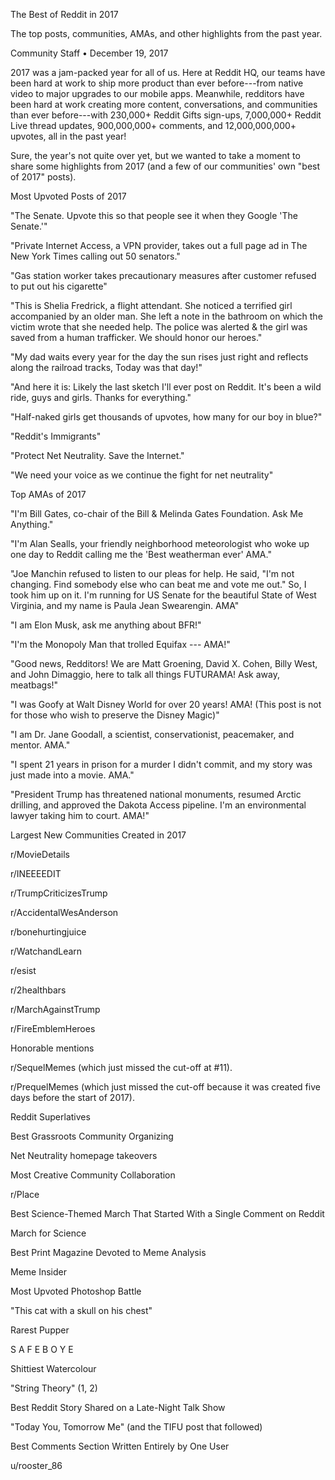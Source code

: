 The Best of Reddit in 2017

The top posts, communities, AMAs, and other highlights from the past
year.

Community Staff • December 19, 2017

2017 was a jam-packed year for all of us. Here at Reddit HQ, our teams
have been hard at work to ship more product than ever before---from
native video to major upgrades to our mobile apps. Meanwhile, redditors
have been hard at work creating more content, conversations, and
communities than ever before---with 230,000+ Reddit Gifts sign-ups,
7,000,000+ Reddit Live thread updates, 900,000,000+ comments, and
12,000,000,000+ upvotes, all in the past year!

Sure, the year's not quite over yet, but we wanted to take a moment to
share some highlights from 2017 (and a few of our communities' own "best
of 2017" posts).

Most Upvoted Posts of 2017

"The Senate. Upvote this so that people see it when they Google 'The
Senate.'"

"Private Internet Access, a VPN provider, takes out a full page ad in
The New York Times calling out 50 senators."

"Gas station worker takes precautionary measures after customer refused
to put out his cigarette"

"This is Shelia Fredrick, a flight attendant. She noticed a terrified
girl accompanied by an older man. She left a note in the bathroom on
which the victim wrote that she needed help. The police was alerted &
the girl was saved from a human trafficker. We should honor our heroes."

"My dad waits every year for the day the sun rises just right and
reflects along the railroad tracks, Today was that day!"

"And here it is: Likely the last sketch I'll ever post on Reddit. It's
been a wild ride, guys and girls. Thanks for everything."

"Half-naked girls get thousands of upvotes, how many for our boy in
blue?"

"Reddit's Immigrants"

"Protect Net Neutrality. Save the Internet."

"We need your voice as we continue the fight for net neutrality"

Top AMAs of 2017

"I'm Bill Gates, co-chair of the Bill & Melinda Gates Foundation. Ask Me
Anything."

"I'm Alan Sealls, your friendly neighborhood meteorologist who woke up
one day to Reddit calling me the 'Best weatherman ever' AMA."

"Joe Manchin refused to listen to our pleas for help. He said, "I'm not
changing. Find somebody else who can beat me and vote me out." So, I
took him up on it. I'm running for US Senate for the beautiful State of
West Virginia, and my name is Paula Jean Swearengin. AMA"

"I am Elon Musk, ask me anything about BFR!"

"I'm the Monopoly Man that trolled Equifax --- AMA!"

"Good news, Redditors! We are Matt Groening, David X. Cohen, Billy West,
and John Dimaggio, here to talk all things FUTURAMA! Ask away,
meatbags!"

"I was Goofy at Walt Disney World for over 20 years! AMA! (This post is
not for those who wish to preserve the Disney Magic)"

"I am Dr. Jane Goodall, a scientist, conservationist, peacemaker, and
mentor. AMA."

"I spent 21 years in prison for a murder I didn't commit, and my story
was just made into a movie. AMA."

"President Trump has threatened national monuments, resumed Arctic
drilling, and approved the Dakota Access pipeline. I'm an environmental
lawyer taking him to court. AMA!"

Largest New Communities Created in 2017

r/MovieDetails

r/INEEEEDIT

r/TrumpCriticizesTrump

r/AccidentalWesAnderson

r/bonehurtingjuice

r/WatchandLearn

r/esist

r/2healthbars

r/MarchAgainstTrump

r/FireEmblemHeroes

Honorable mentions

r/SequelMemes (which just missed the cut-off at \#11).

r/PrequelMemes (which just missed the cut-off because it was created
five days before the start of 2017).

Reddit Superlatives

Best Grassroots Community Organizing

Net Neutrality homepage takeovers

Most Creative Community Collaboration

r/Place

Best Science-Themed March That Started With a Single Comment on Reddit

March for Science

Best Print Magazine Devoted to Meme Analysis

Meme Insider

Most Upvoted Photoshop Battle

"This cat with a skull on his chest"

Rarest Pupper

S A F E B O Y E

Shittiest Watercolour

"String Theory" (1, 2)

Best Reddit Story Shared on a Late-Night Talk Show

"Today You, Tomorrow Me" (and the TIFU post that followed)

Best Comments Section Written Entirely by One User

u/rooster\_86
